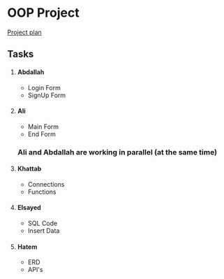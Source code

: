 <h1>OOP Project</h1>
<a href = "https://drive.google.com/file/d/1e7743KOh1_WewHFQgyKK2Tgn9Cq3ZRIv/view?usp=sharing">Project plan</a>
<h2>Tasks</h2>
<ol>
  <li><h4>Abdallah</h4>
    <ul>
      <li>Login Form</li>
      <li>SignUp Form</li>
    </ul>
  </li>
  
  <li><h4>Ali</h4>
    <ul>
      <li>Main Form</li>
      <li>End Form</li>
    </ul>
  </li>

  <h3>Ali and Abdallah are working in parallel (at the same time)</h3>
  <li><h4>Khattab</h3>
    <ul>
      <li>Connections</li>
      <li>Functions</li>
    </ul>
  </li>
  
  <li><h4>Elsayed</h3>
    <ul>
      <li>SQL Code</li>
      <li>Insert Data</li>
    </ul>
  </li>
  
  <li><h4>Hatem</h3>
    <ul>
      <li>ERD</li>
      <li>API's</li>
    </ul>
  </li>
  
</ol>
